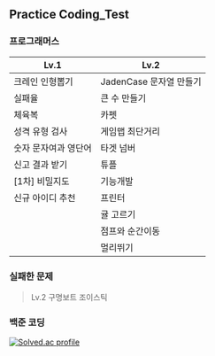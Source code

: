 ## Practice Coding_Test
  
### 프로그래머스

| **Lv.1**             | **Lv.2**                |
| -------------------- | ----------------------- |
| 크레인 인형뽑기      | JadenCase 문자열 만들기 |
| 실패율               | 큰 수 만들기            |
| 체육복               | 카펫                    |
| 성격 유형 검사       | 게임맵 최단거리         |
| 숫자 문자여과 영단어 | 타겟 넘버               |
| 신고 결과 받기       | 튜플                    |
| [1차] 비밀지도       | 기능개발                |
| 신규 아이디 추천     | 프린터                  |
|                      | 귤 고르기               |
|                      | 점프와 순간이동         |
|                      | 멀리뛰기                |


### 실패한 문제

> Lv.2 구명보트 조이스틱

  
### 백준 코딩

[![Solved.ac
profile](http://mazassumnida.wtf/api/v2/generate_badge?boj=eodrmfdl1004)](https://solved.ac/eodrmfdl1004)
